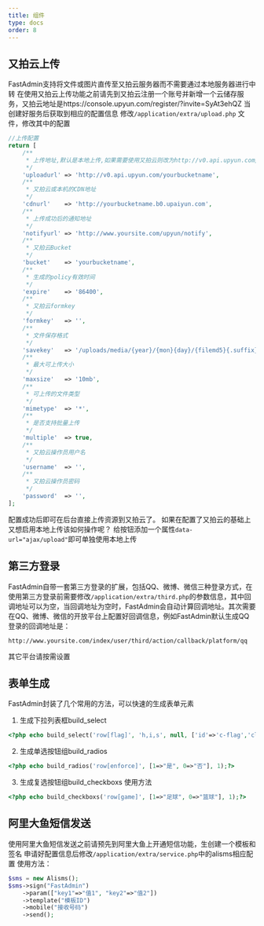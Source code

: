 ```yaml
---
title: 组件
type: docs
order: 8
---
```


## 又拍云上传

FastAdmin支持将文件或图片直传至又拍云服务器而不需要通过本地服务器进行中转
在使用又拍云上传功能之前请先到又拍云注册一个账号并新增一个云储存服务，又拍云地址是https://console.upyun.com/register/?invite=SyAt3ehQZ
当创建好服务后获取到相应的配置信息
修改`/application/extra/upload.php` 文件，修改其中的配置

``` php
//上传配置
return [
    /**
     * 上传地址,默认是本地上传,如果需要使用又拍云则改为http://v0.api.upyun.com/yourbucketname
     */
    'uploadurl' => 'http://v0.api.upyun.com/yourbucketname',
    /**
     * 又拍云或本机的CDN地址
     */
    'cdnurl'    => 'http://yourbucketname.b0.upaiyun.com',
    /**
     * 上传成功后的通知地址
     */
    'notifyurl' => 'http://www.yoursite.com/upyun/notify',
    /**
     * 又拍云Bucket
     */
    'bucket'    => 'yourbucketname',
    /**
     * 生成的policy有效时间
     */
    'expire'    => '86400',
    /**
     * 又拍云formkey
     */
    'formkey'   => '',
    /**
     * 文件保存格式
     */
    'savekey'   => '/uploads/media/{year}/{mon}{day}/{filemd5}{.suffix}',
    /**
     * 最大可上传大小
     */
    'maxsize'   => '10mb',
    /**
     * 可上传的文件类型
     */
    'mimetype'  => '*',
    /**
     * 是否支持批量上传
     */
    'multiple'  => true,
    /**
     * 又拍云操作员用户名
     */
    'username'  => '',
    /**
     * 又拍云操作员密码
     */
    'password'  => '',
];
```

配置成功后即可在后台直接上传资源到又拍云了。
如果在配置了又拍云的基础上又想启用本地上传该如何操作呢？
给按钮添加一个属性`data-url="ajax/upload"`即可单独使用本地上传


## 第三方登录

FastAdmin自带一套第三方登录的扩展，包括QQ、微博、微信三种登录方式，在使用第三方登录前需要修改`/application/extra/third.php`的参数信息，其中回调地址可以为空，当回调地址为空时，FastAdmin会自动计算回调地址。其次需要在QQ、微博、微信的开放平台上配置好回调信息，例如FastAdmin默认生成QQ登录的回调地址是：

```
http://www.yoursite.com/index/user/third/action/callback/platform/qq
```
其它平台请按需设置

## 表单生成

FastAdmin封装了几个常用的方法，可以快速的生成表单元素

1. 生成下拉列表框build_select
~~~ php
<?php echo build_select('row[flag]', 'h,i,s', null, ['id'=>'c-flag','class'=>'form-control selectpicker','required'=>''])?>
~~~

2. 生成单选按钮组build_radios
~~~ php
<?php echo build_radios('row[enforce]', [1=>"是", 0=>"否"], 1);?>
~~~
 
3. 生成复选按钮组build_checkboxs
使用方法
~~~ php
<?php echo build_checkboxs('row[game]', [1=>"足球", 0=>"篮球"], 1);?>
~~~
  
## 阿里大鱼短信发送

使用阿里大鱼短信发送之前请预先到阿里大鱼上开通短信功能，生创建一个模板和签名
申请好配置信息后修改`/application/extra/service.php`中的alisms相应配置
使用方法：

~~~ php
$sms = new Alisms();
$sms->sign("FastAdmin")
    ->param(["key1"=>"值1", "key2"=>"值2"])
    ->template("模板ID")
    ->mobile("接收号码")
    ->send();
~~~
